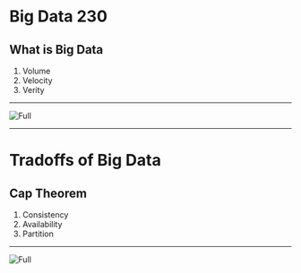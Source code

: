 # Big Data 230

## What is Big Data

1. Volume
2. Velocity
3. Verity

---

![Full](https://microshak.github.io/MicroNotes/Images/3-Vs-of-Big-Data.png)

---
# Tradoffs of Big Data
## Cap Theorem
1. Consistency
2. Availability
3. Partition 

---

![Full](https://microshak.github.io/MicroNotes/Images/CapTheorm.png)
